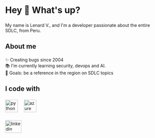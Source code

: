 <h1 align="left">Hey 👋 What's up?</h1>

###

<p align="left">My name is Lenard V., and I'm a developer passionate about the entire SDLC, from Peru.</p>

###

<h2 align="left">About me</h2>

###

<p align="left">✨ Creating bugs since 2004<br>📚 I'm currently learning security, devops and AI.<br>🎯 Goals: be a reference in the region on SDLC topics</p>

###

<h2 align="left">I code with</h2>

###

<div align="left">
  <img src="https://cdn.jsdelivr.net/gh/devicons/devicon/icons/python/python-original.svg" height="40" alt="python logo"  />
  <img width="12" />
  <img src="https://cdn.jsdelivr.net/gh/devicons/devicon/icons/azure/azure-original.svg" height="40" alt="azure logo"  />
</div>

###

<div align="left">
  <a href="https://www.linkedin.com/in/lenardvega/" target="_blank">
    <img src="https://raw.githubusercontent.com/maurodesouza/profile-readme-generator/master/src/assets/icons/social/linkedin/default.svg" width="52" height="40" alt="linkedin logo"  />
  </a>
</div>

###
